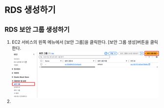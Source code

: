 # RDS 생성하기

## RDS 보안 그룹 생성하기
1. EC2 서비스의 왼쪽 메뉴에서 [보안 그룹]을 클릭한다. [보안 그룹 생성]버튼을 클릭한다.
   ![보안 그룹 생성](../../images/4/15-1.png)
2. 